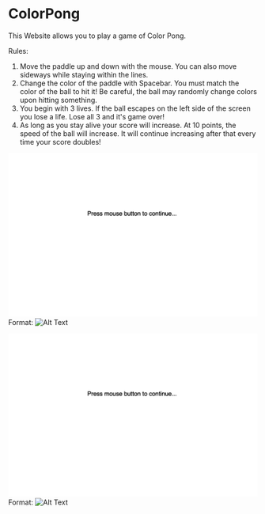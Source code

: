 # ColorPong
This Website allows you to play a game of Color Pong.

Rules:
1. Move the paddle up and down with the mouse. You can also move sideways while staying within the lines.
1. Change the color of the paddle with Spacebar. You must match the color of the ball to hit it! Be careful, the ball may randomly change colors upon hitting something.
1. You begin with 3 lives. If the ball escapes on the left side of the screen you lose a life. Lose all 3 and it's game over!
1. As long as you stay alive your score will increase. At 10 points, the speed of the ball will increase. It will continue increasing after that every time your score doubles!

![Screenshot](ColorPongImage1.png)
Format: ![Alt Text](url)

![Screenshot](ColorPongImage1.png)
Format: ![Alt Text](url)
